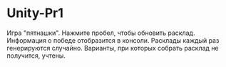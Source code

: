 # Unity-Pr1
Игра "пятнашки". Нажмите пробел, чтобы обновить расклад. Информация о победе отобразится в консоли. Расклады каждый раз генерируются случайно. Варианты, при которых собрать расклад не получится, учтены.
